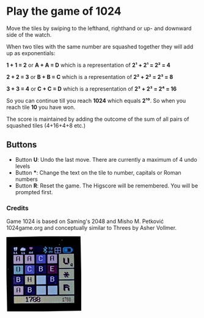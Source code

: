 
# Play the game of 1024

Move the tiles by swiping to the lefthand, righthand or up- and downward side of the watch.

When two tiles with the same number are squashed together they will add up as exponentials:

**1 + 1 = 2** or **A + A = D**  which is a representation of  **2¹ + 2¹ = 2² = 4**

**2 + 2 = 3** or **B + B = C**  which is a representation of  **2² + 2² = 2³ = 8**

**3 + 3 = 4** or **C + C = D** which is a representation of  **2³ +  2³ = 2⁴ = 16**

So you can continue till you reach **1024** which equals **2¹⁰**. So when you reach tile **10** you have won.

The score is maintained by adding the outcome of the sum of all pairs of squashed tiles (4+16+4+8 etc.)

## Buttons

 - Button **U**: Undo the last move. There are currently a maximum of 4 undo levels
 - Button **\***:  Change the text on the tile to number, capitals or Roman numbers
 - Button **R**: Reset the game. The Higscore will be remembered. You will be prompted first.

### Credits

Game 1024 is based on Saming's 2048 and Misho M. Petković 1024game.org and conceptually similar to Threes by Asher Vollmer.

![Screenshot from the Banglejs 2 watch with the game](./game1024_sc_watch.png)